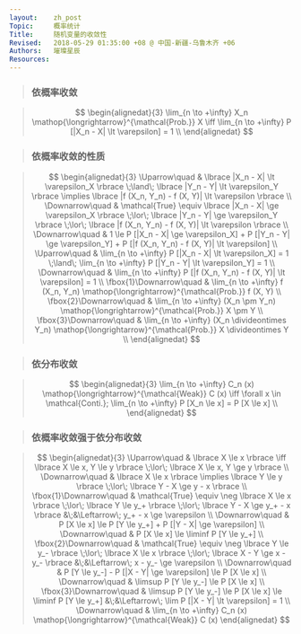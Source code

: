 ```yaml
---
layout:    zh_post
Topic:     概率统计
Title:     随机变量的收敛性
Revised:   2018-05-29 01:35:00 +08 @ 中国-新疆-乌鲁木齐 +06
Authors:   璀璨星辰
Resources:
---
```


> ### 依概率收敛

> $$
> \begin{alignedat}{3}
> \lim_{n \to +\infty} X_n \mathop{\longrightarrow}^{\mathcal{Prob.}} X \iff \lim_{n \to +\infty} P [|X_n - X| \lt \varepsilon] = 1 \\
> \end{alignedat}
> $$
>

> ### 依概率收敛的性质

> $$
> \begin{alignedat}{3}
> \Uparrow\quad           & \lbrace |X_n - X| \lt \varepsilon_X \rbrace \;\land\; \lbrace |Y_n - Y| \lt \varepsilon_Y \rbrace \implies \lbrace |f (X_n, Y_n) - f (X, Y)| \lt \varepsilon \rbrace \\
> \Downarrow\quad         & \mathcal{True} \equiv \lbrace |X_n - X| \ge \varepsilon_X \rbrace \;\lor\; \lbrace |Y_n - Y| \ge \varepsilon_Y \rbrace \;\lor\; \lbrace |f (X_n, Y_n) - f (X, Y)| \lt \varepsilon \rbrace \\
> \Downarrow\quad         & 1 \le P [|X_n - X| \ge \varepsilon_X] + P [|Y_n - Y| \ge \varepsilon_Y] + P [|f (X_n, Y_n) - f (X, Y)| \lt \varepsilon] \\
> \Uparrow\quad           & \lim_{n \to +\infty} P [|X_n - X| \lt \varepsilon_X] = 1 \;\land\; \lim_{n \to +\infty} P [|Y_n - Y| \lt \varepsilon_Y] = 1 \\
> \Downarrow\quad         & \lim_{n \to +\infty} P [|f (X_n, Y_n) - f (X, Y)| \lt \varepsilon] = 1 \\
> \fbox{1}\Downarrow\quad & \lim_{n \to +\infty} f (X_n, Y_n) \mathop{\longrightarrow}^{\mathcal{Prob.}} f (X, Y) \\
> \fbox{2}\Downarrow\quad & \lim_{n \to +\infty} (X_n \pm Y_n) \mathop{\longrightarrow}^{\mathcal{Prob.}} X \pm Y \\
> \fbox{3}\Downarrow\quad & \lim_{n \to +\infty} (X_n \divideontimes Y_n) \mathop{\longrightarrow}^{\mathcal{Prob.}} X \divideontimes Y \\
> \end{alignedat}
> $$
>

> ### 依分布收敛

> $$
> \begin{alignedat}{3}
> \lim_{n \to +\infty} C_n (x) \mathop{\longrightarrow}^{\mathcal{Weak}} C (x) \iff \forall x \in \mathcal{Conti.}; \lim_{n \to +\infty} P [X_n \le x] = P [X \le x] \\
> \end{alignedat}
> $$
>

> ### 依概率收敛强于依分布收敛

> $$
> \begin{alignedat}{3}
> \Uparrow\quad           & \lbrace X \le x \rbrace \iff \lbrace X \le x, Y \le y \rbrace \;\lor\; \lbrace X \le x, Y \ge y \rbrace \\
> \Downarrow\quad         & \lbrace X \le x \rbrace \implies \lbrace Y \le y \rbrace \;\lor\; \lbrace Y - X \ge y - x \rbrace \\
> \fbox{1}\Downarrow\quad & \mathcal{True} \equiv \neg \lbrace X \le x \rbrace \;\lor\; \lbrace Y \le y_+ \rbrace \;\lor\; \lbrace Y - X \ge y_+ - x \rbrace &\;&\Leftarrow\; y_+ - x \ge \varepsilon \\
> \Downarrow\quad         & P [X \le x] \le P [Y \le y_+] + P [|Y - X| \ge \varepsilon] \\
> \Downarrow\quad         & P [X \le x] \le \liminf P [Y \le y_+] \\
> \fbox{2}\Downarrow\quad & \mathcal{True} \equiv \neg \lbrace Y \le y_- \rbrace \;\lor\; \lbrace X \le x \rbrace \;\lor\; \lbrace X - Y \ge x - y_- \rbrace &\;&\Leftarrow\; x - y_- \ge \varepsilon \\
> \Downarrow\quad         & P [Y \le y_-] - P [|X - Y| \ge \varepsilon] \le P [X \le x] \\
> \Downarrow\quad         & \limsup P [Y \le y_-] \le P [X \le x] \\
> \fbox{3}\Downarrow\quad & \limsup P [Y \le y_-] \le P [X \le x] \le \liminf P [Y \le y_+]                                                                  &\;&\Leftarrow\; \lim P [|X - Y| \lt \varepsilon] = 1 \\
> \Downarrow\quad         & \lim_{n \to +\infty} C_n (x) \mathop{\longrightarrow}^{\mathcal{Weak}} C (x)
> \end{alignedat}
> $$
>

